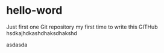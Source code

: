 # hello-word
Just first one Git repository
my first time to write this GITHub
hsdkajhdkashdhaksdhakshd


asdasda
